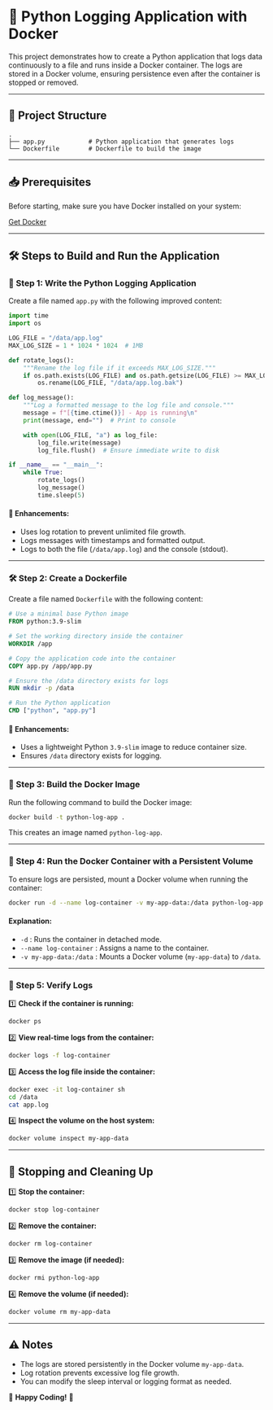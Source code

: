 # 🐍 Python Logging Application with Docker

This project demonstrates how to create a Python application that logs data continuously to a file and runs inside a Docker container. The logs are stored in a Docker volume, ensuring persistence even after the container is stopped or removed.

---

## 📁 Project Structure
```
.
├── app.py            # Python application that generates logs
└── Dockerfile        # Dockerfile to build the image
```

---

## 📥 Prerequisites
Before starting, make sure you have Docker installed on your system:

[Get Docker](https://docs.docker.com/get-docker/)

---

## 🛠️ Steps to Build and Run the Application

### 🐍 Step 1: Write the Python Logging Application
Create a file named `app.py` with the following improved content:

```python
import time
import os

LOG_FILE = "/data/app.log"
MAX_LOG_SIZE = 1 * 1024 * 1024  # 1MB

def rotate_logs():
    """Rename the log file if it exceeds MAX_LOG_SIZE."""
    if os.path.exists(LOG_FILE) and os.path.getsize(LOG_FILE) >= MAX_LOG_SIZE:
        os.rename(LOG_FILE, "/data/app.log.bak")

def log_message():
    """Log a formatted message to the log file and console."""
    message = f"[{time.ctime()}] - App is running\n"
    print(message, end="")  # Print to console

    with open(LOG_FILE, "a") as log_file:
        log_file.write(message)
        log_file.flush()  # Ensure immediate write to disk

if __name__ == "__main__":
    while True:
        rotate_logs()
        log_message()
        time.sleep(5)
```

#### 🔧 Enhancements:
- Uses log rotation to prevent unlimited file growth.
- Logs messages with timestamps and formatted output.
- Logs to both the file (`/data/app.log`) and the console (stdout).

---

### 🛠️ Step 2: Create a Dockerfile
Create a file named `Dockerfile` with the following content:

```dockerfile
# Use a minimal base Python image
FROM python:3.9-slim

# Set the working directory inside the container
WORKDIR /app

# Copy the application code into the container
COPY app.py /app/app.py

# Ensure the /data directory exists for logs
RUN mkdir -p /data

# Run the Python application
CMD ["python", "app.py"]
```

#### 🔧 Enhancements:
- Uses a lightweight Python `3.9-slim` image to reduce container size.
- Ensures `/data` directory exists for logging.

---

### 🚀 Step 3: Build the Docker Image
Run the following command to build the Docker image:

```sh
docker build -t python-log-app .
```

This creates an image named `python-log-app`.

---

### 🚀 Step 4: Run the Docker Container with a Persistent Volume
To ensure logs are persisted, mount a Docker volume when running the container:

```sh
docker run -d --name log-container -v my-app-data:/data python-log-app
```

#### Explanation:
- `-d` : Runs the container in detached mode.
- `--name log-container` : Assigns a name to the container.
- `-v my-app-data:/data` : Mounts a Docker volume (`my-app-data`) to `/data`.

---

### 🧐 Step 5: Verify Logs

1️⃣ **Check if the container is running:**
```sh
docker ps
```

2️⃣ **View real-time logs from the container:**
```sh
docker logs -f log-container
```

3️⃣ **Access the log file inside the container:**
```sh
docker exec -it log-container sh
cd /data
cat app.log
```

4️⃣ **Inspect the volume on the host system:**
```sh
docker volume inspect my-app-data
```

---

## 🧹 Stopping and Cleaning Up

1️⃣ **Stop the container:**
```sh
docker stop log-container
```

2️⃣ **Remove the container:**
```sh
docker rm log-container
```

3️⃣ **Remove the image (if needed):**
```sh
docker rmi python-log-app
```

4️⃣ **Remove the volume (if needed):**
```sh
docker volume rm my-app-data
```

---

## ⚠️ Notes
- The logs are stored persistently in the Docker volume `my-app-data`.
- Log rotation prevents excessive log file growth.
- You can modify the sleep interval or logging format as needed.

🚀 **Happy Coding!** 🎉

